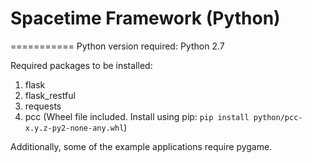 # Spacetime Framework (Python)
===========
Python version required: Python 2.7

Required packages to be installed:

1. flask
2. flask_restful
3. requests
4. pcc (Wheel file included. Install using pip: ``pip install python/pcc-x.y.z-py2-none-any.whl``)

Additionally, some of the example applications require pygame.
